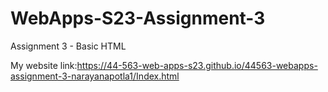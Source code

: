 # WebApps-S23-Assignment-3
Assignment 3 - Basic HTML  

My website link:<https://44-563-web-apps-s23.github.io/44563-webapps-assignment-3-narayanapotla1/Index.html>
